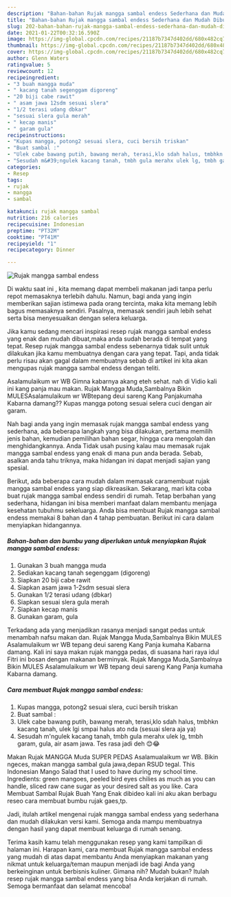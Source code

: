 ```yaml
---
description: "Bahan-bahan Rujak mangga sambal endess Sederhana dan Mudah Dibuat"
title: "Bahan-bahan Rujak mangga sambal endess Sederhana dan Mudah Dibuat"
slug: 202-bahan-bahan-rujak-mangga-sambal-endess-sederhana-dan-mudah-dibuat
date: 2021-01-22T00:32:16.590Z
image: https://img-global.cpcdn.com/recipes/21187b7347d402dd/680x482cq70/rujak-mangga-sambal-endess-foto-resep-utama.jpg
thumbnail: https://img-global.cpcdn.com/recipes/21187b7347d402dd/680x482cq70/rujak-mangga-sambal-endess-foto-resep-utama.jpg
cover: https://img-global.cpcdn.com/recipes/21187b7347d402dd/680x482cq70/rujak-mangga-sambal-endess-foto-resep-utama.jpg
author: Glenn Waters
ratingvalue: 5
reviewcount: 12
recipeingredient:
- "3 buah mangga muda"
- " kacang tanah segenggam digoreng"
- "20 biji cabe rawit"
- " asam jawa 12sdm sesuai slera"
- "1/2 terasi udang dbkar"
- "sesuai slera gula merah"
- " kecap manis"
- " garam gula"
recipeinstructions:
- "Kupas mangga, potong2 sesuai slera, cuci bersih triskan"
- "Buat sambal :"
- "Ulek cabe bawang putih, bawang merah, terasi,klo sdah halus, tmbhkn kacang tanah, ulek lgi smpai halus ato nda (sesuai slera aja ya)"
- "Sesudah m&#39;ngulek kacang tanah, tmbh gula merahx ulek lg, tmbh garam, gula, air asam jawa. Tes rasa jadi deh 😊😂"
categories:
- Resep
tags:
- rujak
- mangga
- sambal

katakunci: rujak mangga sambal 
nutrition: 216 calories
recipecuisine: Indonesian
preptime: "PT32M"
cooktime: "PT41M"
recipeyield: "1"
recipecategory: Dinner

---
```



![Rujak mangga sambal endess](https://img-global.cpcdn.com/recipes/21187b7347d402dd/680x482cq70/rujak-mangga-sambal-endess-foto-resep-utama.jpg)

Di waktu  saat ini , kita memang dapat membeli makanan jadi tanpa perlu repot memasaknya terlebih dahulu. Namun, bagi anda yang ingin memberikan sajian istimewa pada orang tercinta, maka kita memang lebih bagus memasaknya sendiri. Pasalnya, memasak sendiri jauh lebih sehat serta bisa menyesuaikan dengan selera keluarga.

Jika kamu sedang mencari inspirasi resep rujak mangga sambal endess yang enak dan mudah dibuat,maka anda sudah berada di tempat yang tepat. Resep rujak mangga sambal endess  sebenarnya tidak sulit untuk dilakukan jika kamu membuatnya dengan cara yang tepat. Tapi, anda tidak perlu risau akan gagal dalam membuatnya 
sebab di artikel ini kita akan mengupas rujak mangga sambal endess dengan teliti.  

Asalamulaikum wr WB Gimna kabarnya akang eteh sehat. nah di Vidio kali ini kang panja mau makan. Rujak Mangga Muda,Sambalnya Bikin MULESAsalamulaikum wr WBtepang deui sareng Kang Panjakumaha Kabarna damang?? Kupas mangga potong sesuai selera cuci dengan air garam.

Nah bagi anda yang ingin memasak rujak mangga sambal endess yang sederhana, ada beberapa langkah yang bisa dilakukan, pertama memilih jenis bahan, kemudian pemilihan bahan segar, hingga cara mengolah dan menghidangkannya. Anda Tidak usah pusing kalau mau memasak rujak mangga sambal endess yang enak di mana pun anda berada. Sebab, asalkan anda  tahu triknya, maka hidangan ini dapat menjadi sajian yang spesial.

Berikut, ada beberapa cara mudah dalam memasak caramembuat rujak mangga sambal endess yang siap dikreasikan. Sekarang, mari kita coba buat rujak mangga sambal endess sendiri di rumah. Tetap berbahan yang sederhana, hidangan ini bisa memberi manfaat dalam membantu menjaga kesehatan tubuhmu sekeluarga. Anda bisa membuat Rujak mangga sambal endess memakai 8 bahan dan 4 tahap pembuatan. Berikut ini cara dalam menyiapkan hidangannya.

<!--inarticleads1-->

##### Bahan-bahan dan bumbu yang diperlukan untuk menyiapkan Rujak mangga sambal endess:

1. Gunakan 3 buah mangga muda
1. Sediakan  kacang tanah segenggam (digoreng)
1. Siapkan 20 biji cabe rawit
1. Siapkan  asam jawa 1-2sdm sesuai slera
1. Gunakan 1/2 terasi udang (dbkar)
1. Siapkan sesuai slera gula merah
1. Siapkan  kecap manis
1. Gunakan  garam, gula


Terkadang ada yang menjadikan rasanya menjadi sangat pedas untuk menambah nafsu makan dan. Rujak Mangga Muda,Sambalnya Bikin MULES Asalamulaikum wr WB tepang deui sareng Kang Panja kumaha Kabarna damang. Kali ini saya makan rujak mangga pedas, di suasana hari raya idul Fitri ini bosan dengan makanan berminyak. Rujak Mangga Muda,Sambalnya Bikin MULES Asalamulaikum wr WB tepang deui sareng Kang Panja kumaha Kabarna damang. 

<!--inarticleads2-->

##### Cara membuat Rujak mangga sambal endess:

1. Kupas mangga, potong2 sesuai slera, cuci bersih triskan
1. Buat sambal :
1. Ulek cabe bawang putih, bawang merah, terasi,klo sdah halus, tmbhkn kacang tanah, ulek lgi smpai halus ato nda (sesuai slera aja ya)
1. Sesudah m&#39;ngulek kacang tanah, tmbh gula merahx ulek lg, tmbh garam, gula, air asam jawa. Tes rasa jadi deh 😊😂


Makan Rujak MANGGA Muda SUPER PEDAS Asalamualaikum wr WB. Bikin ngeces, makan mangga sambal gula jawa,depan RSUD tegal. This Indonesian Mango Salad that I used to have during my school time. Ingredients: green mangoes, peeled bird eyes chilies as much as you can handle, sliced raw cane sugar as your desired salt as you like. Cara Membuat Sambal Rujak Buah Yang Enak dibideo kali ini aku akan berbagu reseo cara membuat bumbu rujak gaes,tp. 

Jadi, itulah artikel mengenai  rujak mangga sambal endess  yang sederhana dan mudah dilakukan versi kami. Semoga anda mampu membuatnya dengan hasil yang dapat membuat keluarga di rumah senang. 

Terima kasih kamu telah menggunakan resep yang kami tampilkan di halaman ini. Harapan kami, cara membuat  Rujak mangga sambal endess yang mudah di atas dapat membantu Anda menyiapkan makanan yang nikmat untuk keluarga/teman maupun menjadi ide bagi Anda yang berkeinginan untuk berbisnis kuliner. Gimana nih? Mudah bukan? Itulah resep rujak mangga sambal endess yang bisa Anda kerjakan di rumah. Semoga bermanfaat dan selamat mencoba!

